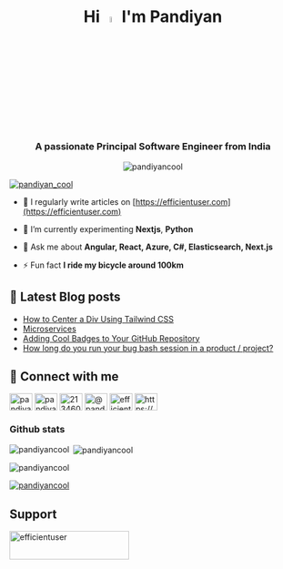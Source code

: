 <h1 align="center">Hi <img src="https://media.giphy.com/media/hvRJCLFzcasrR4ia7z/giphy.gif" width="5%"> I'm Pandiyan</h1>
<h3 align="center">A passionate Principal Software Engineer from India</h3>

<p align="center"> <img src="https://komarev.com/ghpvc/?username=pandiyancool&label=Profile%20views&color=0e75b6&style=flat" alt="pandiyancool" /> </p>


<p align="left"> <a href="https://twitter.com/pandiyan_cool" target="blank"><img src="https://img.shields.io/twitter/follow/pandiyan_cool?logo=twitter&style=for-the-badge" alt="pandiyan_cool" /></a> </p>

- 📝 I regularly write articles on [https://efficientuser.com](https://efficientuser.com)

- 🌱 I’m currently experimenting **Nextjs**, **Python**

- 💬 Ask me about **Angular, React, Azure, C#, Elasticsearch, Next.js**

- ⚡ Fun fact **I ride my bicycle around 100km**

## 📕 Latest Blog posts
<!-- BLOG-POST-LIST:START -->
- [How to Center a Div Using Tailwind CSS](https://efficientuser.com/2024/07/29/how-to-center-a-div-using-tailwind-css/)
- [Microservices](https://dev.to/pandiyancool/microservices-2den)
- [Adding Cool Badges to Your GitHub Repository](https://dev.to/pandiyancool/adding-cool-badges-to-your-github-repository-4f32)
- [How long do you run your bug bash session in a product / project?](https://dev.to/pandiyancool/how-long-do-you-run-your-bug-bash-session-in-a-product-project-22mn)
<!-- BLOG-POST-LIST:END -->

##  📧 Connect with me
<p align="left">
<a href="https://dev.to/pandiyancool" target="blank"><img align="center" src="https://raw.githubusercontent.com/rahuldkjain/github-profile-readme-generator/master/src/images/icons/Social/devto.svg" alt="pandiyancool" height="30" width="40" /></a>
<a href="https://twitter.com/pandiyan_cool" target="blank"><img align="center" src="https://raw.githubusercontent.com/rahuldkjain/github-profile-readme-generator/master/src/images/icons/Social/twitter.svg" alt="pandiyan_cool" height="30" width="40" /></a>
<a href="https://stackoverflow.com/users/2134604" target="blank"><img align="center" src="https://raw.githubusercontent.com/rahuldkjain/github-profile-readme-generator/master/src/images/icons/Social/stack-overflow.svg" alt="2134604" height="30" width="40" /></a>
<a href="https://medium.com/@pandiyan_cool" target="blank"><img align="center" src="https://raw.githubusercontent.com/rahuldkjain/github-profile-readme-generator/master/src/images/icons/Social/medium.svg" alt="@pandiyan_cool" height="30" width="40" /></a>
<a href="https://www.youtube.com/c/efficientuser" target="blank"><img align="center" src="https://raw.githubusercontent.com/rahuldkjain/github-profile-readme-generator/master/src/images/icons/Social/youtube.svg" alt="efficientuser" height="30" width="40" /></a>
<a href="https://efficientuser.com/feed/" target="blank"><img align="center" src="https://raw.githubusercontent.com/rahuldkjain/github-profile-readme-generator/master/src/images/icons/Social/rss.svg" alt="https://efficientuser.com/feed/" height="30" width="40" /></a>
</p>

### Github stats
<p><img align="left" src="https://github-readme-stats.vercel.app/api/top-langs?username=pandiyancool&show_icons=true&locale=en&layout=compact" alt="pandiyancool" /></p>

<p>&nbsp;<img align="center" src="https://github-readme-stats.vercel.app/api?username=pandiyancool&show_icons=true&locale=en" alt="pandiyancool" /></p>

<p><img align="center" src="https://github-readme-streak-stats.herokuapp.com/?user=pandiyancool&" alt="pandiyancool" /></p>

<p align="left"> <a href="https://github.com/ryo-ma/github-profile-trophy"><img src="https://github-profile-trophy.vercel.app/?username=pandiyancool" alt="pandiyancool" /></a> </p>


## Support
<p><a href="https://www.buymeacoffee.com/efficientuser"> <img align="left" src="https://cdn.buymeacoffee.com/buttons/v2/default-yellow.png" height="50" width="210" alt="efficientuser" /></a></p><br><br>
